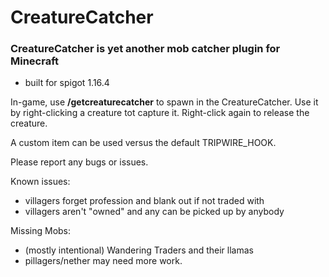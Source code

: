 # CreatureCatcher

### CreatureCatcher is yet another mob catcher plugin for Minecraft
* built for spigot 1.16.4
 
In-game, use **/getcreaturecatcher** to spawn in the CreatureCatcher.  Use it by right-clicking a creature tot capture it.  Right-click again to release the creature.

A custom item can be used versus the default TRIPWIRE_HOOK.  

Please report any bugs or issues.


Known issues:
+ villagers forget profession and blank out if not traded with
+ villagers aren't "owned" and any can be picked up by anybody


Missing Mobs:
+ (mostly intentional) Wandering Traders and their llamas
+ pillagers/nether may need more work.

